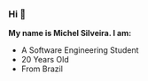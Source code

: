### Hi 🙂

**My name is Michel Silveira. I am:**
* A Software Engineering Student
* 20 Years Old
* From Brazil
